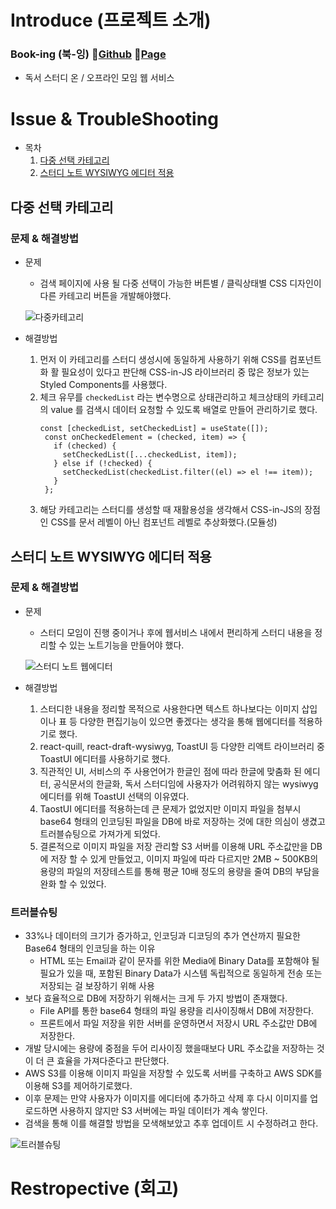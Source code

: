 # Introduce (프로젝트 소개)
### Book-ing (북-잉) 🔗[Github](https://github.com/Book-ing) 🔗[Page](https://www.book-ing.co.kr/)

- 독서 스터디 온 / 오프라인 모임 웹 서비스

# Issue & TroubleShooting
- 목차
  1. [다중 선택 카테고리](#다중-선택-카테고리)
  2. [스터디 노트 WYSIWYG 에디터 적용](#스터디-노트-wysiwyg-에디터-적용)

## 다중 선택 카테고리

### 문제 & 해결방법
 - 문제
    - 검색 페이지에 사용 될 다중 선택이 가능한 버튼별 / 클릭상태별 CSS 디자인이 다른 카테고리 버튼을 개발해야했다.  
  
    ![다중카테고리](https://user-images.githubusercontent.com/83898103/197116027-2695d132-da1e-45b4-8243-a255444e12f7.jpg)
 
 - 해결방법
    1. 먼저 이 카테고리를 스터디 생성시에 동일하게 사용하기 위해 CSS를 컴포넌트화 활 필요성이 있다고 판단해 CSS-in-JS 라이브러리 중 많은 정보가 있는 Styled Components를 사용했다.
    2. 체크 유무를 `checkedList` 라는 변수명으로 상태관리하고 체크상태의 카테고리의 value 를 검색시 데이터 요청할 수 있도록 배열로 만들어 관리하기로 했다.  
       ```
       const [checkedList, setCheckedList] = useState([]);
        const onCheckedElement = (checked, item) => {
          if (checked) {
            setCheckedList([...checkedList, item]);
          } else if (!checked) {
            setCheckedList(checkedList.filter((el) => el !== item));
          }
        };
        ```
    3. 해당 카테고리는 스터디를 생성할 때 재활용성을 생각해서 CSS-in-JS의 장점인 CSS를 문서 레벨이 아닌 컴포넌트 레벨로 추상화했다.(모듈성) 

## 스터디 노트 WYSIWYG 에디터 적용

### 문제 & 해결방법
  - 문제
    - 스터디 모임이 진행 중이거나 후에 웹서비스 내에서 편리하게 스터디 내용을 정리할 수 있는 노트기능을 만들어야 했다. 
    
    ![스터디 노트 웹에디터](https://user-images.githubusercontent.com/83898103/197129595-66d1b8ac-3d50-461c-8b13-18f950446014.jpg)

   - 해결방법
      1. 스터디한 내용을 정리할 목적으로 사용한다면 텍스트 하나보다는 이미지 삽입이나 표 등 다양한 편집기능이 있으면 좋겠다는 생각을 통해 웹에디터를 적용하기로 했다.
      2. react-quill, react-draft-wysiwyg, ToastUI 등 다양한 리액트 라이브러리 중 ToastUI 에디터를 사용하기로 했다.
      3. 직관적인 UI, 서비스의 주 사용언어가 한글인 점에 따라 한글에 맞춤화 된 에디터, 공식문서의 한글화, 독서 스터디임에 사용자가 어려워하지 않는 wysiwyg 에디터를 위해 ToastUI 선택의 이유였다.
      4. TaostUI 에디터를 적용하는데 큰 문제가 없었지만 이미지 파일을 첨부시 base64 형태의 인코딩된 파일을 DB에 바로 저장하는 것에 대한 의심이 생겼고 트러블슈팅으로 가져가게 되었다. 
      5. 결론적으로 이미지 파일을 저장 관리할 S3 서버를 이용해 URL 주소값만을 DB에 저장 할 수 있게 만들었고, 이미지 파일에 따라 다르지만 2MB ~ 500KB의 용량의 파일의 저장테스트를 통해 평균 10배 정도의 용량을 줄여 DB의 부담을 완화 할 수 있었다.


### 트러블슈팅
- 33%나 데이터의 크기가 증가하고, 인코딩과 디코딩의 추가 연산까지 필요한 Base64 형태의 인코딩을 하는 이유
  - HTML 또는 Email과 같이 문자를 위한 Media에 Binary Data를 포함해야 될 필요가 있을 때, 포함된 Binary Data가 시스템 독립적으로 동일하게 전송 또는 저장되는 걸 보장하기 위해 사용
- 보다 효율적으로 DB에 저장하기 위해서는 크게 두 가지 방법이 존재했다.
  - File API를 통한 base64 형태의 파일 용량을 리사이징해서 DB에 저장한다.
  - 프론트에서 파일 저장을 위한 서버를 운영하면서 저장시 URL 주소값만 DB에 저장한다. 
- 개발 당시에는 용량에 중점을 두어 리사이징 했을때보다 URL 주소값을 저장하는 것이 더 큰 효율을 가져다준다고 판단했다.
- AWS S3를 이용해 이미지 파일을 저장할 수 있도록 서버를 구축하고 AWS SDK를 이용해 S3를 제어하기로했다.
- 이후 문제는 만약 사용자가 이미지를 에디터에 추가하고 삭제 후 다시 이미지를 업로드하면 사용하지 않지만 S3 서버에는 파일 데이터가 계속 쌓인다.
- 검색을 통해 이를 해결할 방법을 모색해보았고 추후 업데이트 시 수정하려고 한다.

![트러블슈팅](https://user-images.githubusercontent.com/83898103/197147293-beab542c-31a0-43a0-8534-3cebf720e6cf.jpg)

# Restropective (회고)

